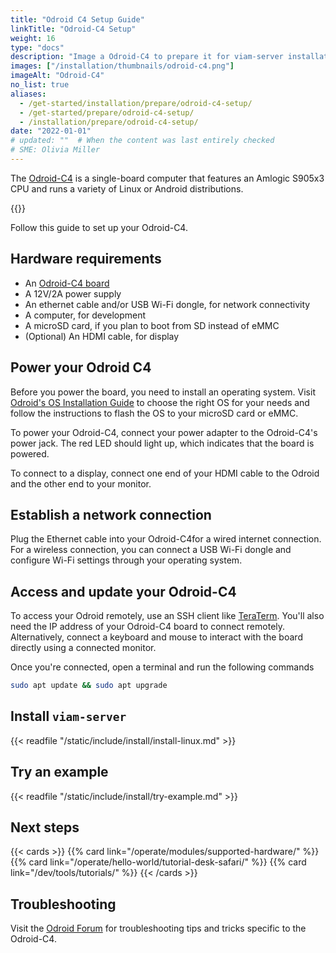 ```yaml
---
title: "Odroid C4 Setup Guide"
linkTitle: "Odroid-C4 Setup"
weight: 16
type: "docs"
description: "Image a Odroid-C4 to prepare it for viam-server installation."
images: ["/installation/thumbnails/odroid-c4.png"]
imageAlt: "Odroid-C4"
no_list: true
aliases:
  - /get-started/installation/prepare/odroid-c4-setup/
  - /get-started/prepare/odroid-c4-setup/
  - /installation/prepare/odroid-c4-setup/
date: "2022-01-01"
# updated: ""  # When the content was last entirely checked
# SME: Olivia Miller
---
```


The [Odroid-C4](https://wiki.odroid.com/odroid-c4/odroid-c4#odroid-c4) is a single-board computer that features an Amlogic S905x3 CPU and runs a variety of Linux or Android distributions.

{{<imgproc src="installation/thumbnails/odroid-c4.png" alt="The Odroid-C4 single-board computer." resize="350x" declaredimensions=true >}}

Follow this guide to set up your Odroid-C4.

## Hardware requirements

- An [Odroid-C4 board](https://www.hardkernel.com/shop/odroid-c4/)
- A 12V/2A power supply
- An ethernet cable and/or USB Wi-Fi dongle, for network connectivity
- A computer, for development
- A microSD card, if you plan to boot from SD instead of eMMC
- (Optional) An HDMI cable, for display

## Power your Odroid C4

Before you power the board, you need to install an operating system.
Visit [Odroid's OS Installation Guide](https://wiki.odroid.com/getting_started/os_installation_guide#os_installation_guide) to choose the right OS for your needs and follow the instructions to flash the OS to your microSD card or eMMC.

To power your Odroid-C4, connect your power adapter to the Odroid-C4's power jack.
The red LED should light up, which indicates that the board is powered.

To connect to a display, connect one end of your HDMI cable to the Odroid and the other end to your monitor.

## Establish a network connection

Plug the Ethernet cable into your Odroid-C4for a wired internet connection.
For a wireless connection, you can connect a USB Wi-Fi dongle and configure Wi-Fi settings through your operating system.

## Access and update your Odroid-C4

To access your Odroid remotely, use an SSH client like [TeraTerm](https://teratermproject.github.io/index-en.html).
You'll also need the IP address of your Odroid-C4 board to connect remotely.
Alternatively, connect a keyboard and mouse to interact with the board directly using a connected monitor.

Once you're connected, open a terminal and run the following commands

```sh {class="command-line" data-prompt="$"}
sudo apt update && sudo apt upgrade
```

## Install `viam-server`

{{< readfile "/static/include/install/install-linux.md" >}}

## Try an example

{{< readfile "/static/include/install/try-example.md" >}}

## Next steps

{{< cards >}}
{{% card link="/operate/modules/supported-hardware/" %}}
{{% card link="/operate/hello-world/tutorial-desk-safari/" %}}
{{% card link="/dev/tools/tutorials/" %}}
{{< /cards >}}

## Troubleshooting

Visit the [Odroid Forum](https://forum.odroid.com/index.php) for troubleshooting tips and tricks specific to the Odroid-C4.
